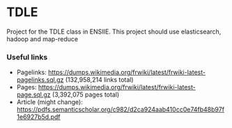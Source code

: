 # TDLE

Project for the TDLE class in ENSIIE.
This project should use elasticsearch, hadoop and map-reduce

### Useful links
- Pagelinks: https://dumps.wikimedia.org/frwiki/latest/frwiki-latest-pagelinks.sql.gz (132,958,214 links total)
- Pages: https://dumps.wikimedia.org/frwiki/latest/frwiki-latest-page.sql.gz (3,392,075 pages total)
- Article (might change): https://pdfs.semanticscholar.org/c982/d2ca924aab410cc0e74fb48b97f1e6927b5d.pdf

